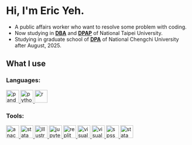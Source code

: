 # Hi, I'm Eric Yeh.

- A public affairs worker who want to resolve some problem with coding.
- Now studying in [**DBA**](https://www.dba.ntpu.edu.tw/) and [**DPAP**](https://pa.ntpu.edu.tw/zh-tw) of National Taipei University.
- Studying in graduate school of [**DPA**](https://pa.nccu.edu.tw/) of National Chengchi University after August, 2025.

## What I use
### Languages:
<a href="https://pandas.pydata.org/" target="_blank">
  <img src="https://cdn.jsdelivr.net/gh/devicons/devicon@latest/icons/pandas/pandas-original.svg" alt="pandas" width="35" height="35" />
</a>
<a href="https://www.python.org" target="_blank">
  <img src="https://cdn.jsdelivr.net/gh/devicons/devicon@latest/icons/python/python-original.svg" alt="python" width="35" height="35" />
</a>
<a href="https://www.r-project.org/" target="_blank">
  <img src="https://cdn.jsdelivr.net/gh/devicons/devicon@latest/icons/r/r-original.svg" alt="r" width="35" height="35" />
</a>

### Tools:
<a href="https://www.anaconda.com/" target="_blank">
  <img src="https://cdn.jsdelivr.net/gh/devicons/devicon@latest/icons/anaconda/anaconda-original.svg" alt="anaconda" width="35" height="35" />
</a>
<a href="https://www.github.com" target="_blank">
  <img src="https://cdn.jsdelivr.net/gh/devicons/devicon@latest/icons/github/github-original.svg" alt="stata" width="35" height="35" />
</a>
<a href="https://www.adobe.com/tw/products/illustrator.html" target="_blank">
  <img src="https://cdn.jsdelivr.net/gh/devicons/devicon@latest/icons/illustrator/illustrator-plain.svg" alt="illustrator" width="35" height="35" />
</a>
<a href="https://jupyter.org/" target="_blank">
  <img src="https://cdn.jsdelivr.net/gh/devicons/devicon@latest/icons/jupyter/jupyter-original-wordmark.svg" alt="jupyter" width="35" height="35" />
</a>
<a href="https://repl.it" target="_blank">
  <img src="https://cdn.jsdelivr.net/gh/devicons/devicon@latest/icons/replit/replit-original.svg" alt="replit" width="35" height="35" />
</a>
<a href="https://visualstudio.microsoft.com/zh-hant/" target="_blank">
  <img src="https://cdn.jsdelivr.net/gh/devicons/devicon@latest/icons/visualstudio/visualstudio-original.svg" alt="visual studio" width="35" height="35" />
</a>
<a href="https://code.visualstudio.com/" target="_blank">
  <img src="https://cdn.jsdelivr.net/gh/devicons/devicon@latest/icons/vscode/vscode-original.svg" alt="visual studio code" width="35" height="35" />
</a>
<a href="https://www.ibm.com/products/spss-statistics/" target="_blank">
  <img src="https://cdn.jsdelivr.net/gh/devicons/devicon@latest/icons/spss/spss-original.svg" alt="spss" width="35" height="35" />
</a>
<a href="https://www.stata.com/" target="_blank">
  <img src="https://cdn.jsdelivr.net/gh/devicons/devicon@latest/icons/stata/stata-original-wordmark.svg" alt="stata" width="35" height="35" />
</a>

<!--From: https://devicon.dev/-->

